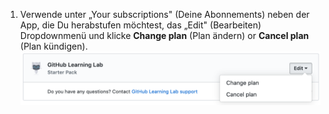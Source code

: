 1. Verwende unter „Your subscriptions" (Deine Abonnements) neben der App, die Du herabstufen möchtest, das „Edit" (Bearbeiten) Dropdownmenü und klicke **Change plan** (Plan ändern) or **Cancel plan** (Plan kündigen). ![„Edit" (Bearbeiten) Link im Abschnitt Marktplatz-Käufe der Abrechnungseinstellungen Deines persönlichen Kontos](/assets/images/help/marketplace/marketplace-edit-app-billing-settings.png)
